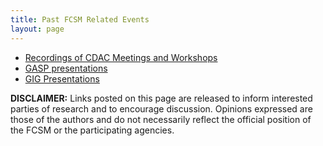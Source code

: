 ```yaml
---
title: Past FCSM Related Events
layout: page
---
```

<ul>
  <li><a href="groups/cdac.html">Recordings of CDAC Meetings and Workshops</a></li>
  <li><a href="groups/cspos-gasp.html">GASP presentations</a></li>
  <li><a href="groups/gig-presentations.html">GIG Presentations</a></li>
</ul>
		
<!--<p><strong>CDAC Meetings and Workshops:</strong></p>
<ul>
	<li><a href="">Assessing Privacy Risk: Reconstruction & Re-identification (June 25, year)</a></li>
	<li><a href="">Privacy and Accuracy for 2020 Census Data Products: the CNSTAT Workshop (July 9, year)</a></li>
	<li><a href="">Privacy in the American Community Survey (July 23, year)</a></li>
	<li><a href="">Disclosure Review Boards: Design, Governance, Modernization (August 13, year)</a></li>
	<li><a href="">Disclosure Review Risk Assessments (September 3, year)</a></li>
	<li><a href="">Advances in Disclosure Avoidance (September 17, year)</a></li>
	<li><a href="">Disclosure in an Era of Administrative Records and Data Sharing (October 1, year)</a></li>
	<li><a href="">Reducing Barriers to Researcher Access (October 15, year)</a></li>
</ul>	-->
		
<p><b>DISCLAIMER:</b> Links posted on this page are released to inform interested parties of research and to encourage discussion. Opinions expressed are those of the authors and do not necessarily reflect the official position of the FCSM or the participating agencies. </p>
			